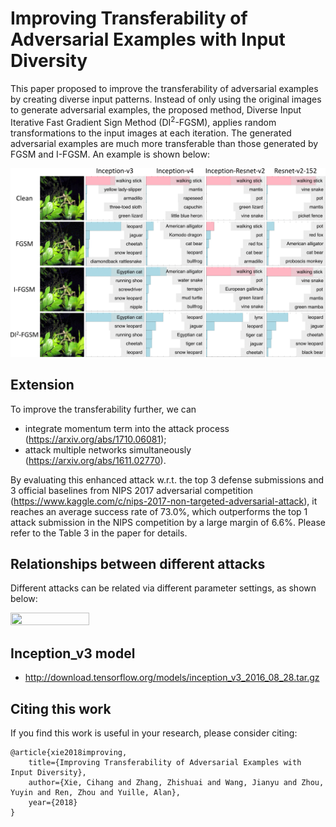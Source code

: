 # Improving Transferability of Adversarial Examples with Input Diversity

This paper proposed to improve the transferability of adversarial examples by creating diverse input patterns. Instead of only using the original images to generate adversarial examples, the proposed method, Diverse Input Iterative Fast Gradient Sign
Method (DI<sup>2</sup>-FGSM), applies random transformations to the input images at each iteration. The generated adversarial examples are much more transferable than those generated by FGSM and I-FGSM. An example is shown below:

![demo](demo.png)


## Extension
To improve the transferability further, we can
- integrate momentum term into the attack process (https://arxiv.org/abs/1710.06081); 
- attack multiple networks simultaneously (https://arxiv.org/abs/1611.02770).

By evaluating this enhanced attack w.r.t. the top 3 defense submissions and 3 official baselines from NIPS 2017 adversarial competition (https://www.kaggle.com/c/nips-2017-non-targeted-adversarial-attack), it reaches an average success rate of 73.0%, which outperforms the top 1 attack submission in the NIPS competition by a large margin of 6.6%. Please refer to the Table 3 in the paper for details. 


## Relationships between different attacks

Different attacks can be related via different parameter settings, as shown below:

<img src="https://github.com/cihangxie/DI-2-FGSM/blob/master/relationship.png" width="50%" height="50%">

## Inception_v3 model

- http://download.tensorflow.org/models/inception_v3_2016_08_28.tar.gz


## Citing this work

If you find this work is useful in your research, please consider citing:

    @article{xie2018improving,
        title={Improving Transferability of Adversarial Examples with Input Diversity},
        author={Xie, Cihang and Zhang, Zhishuai and Wang, Jianyu and Zhou, Yuyin and Ren, Zhou and Yuille, Alan},
        year={2018}
    }
